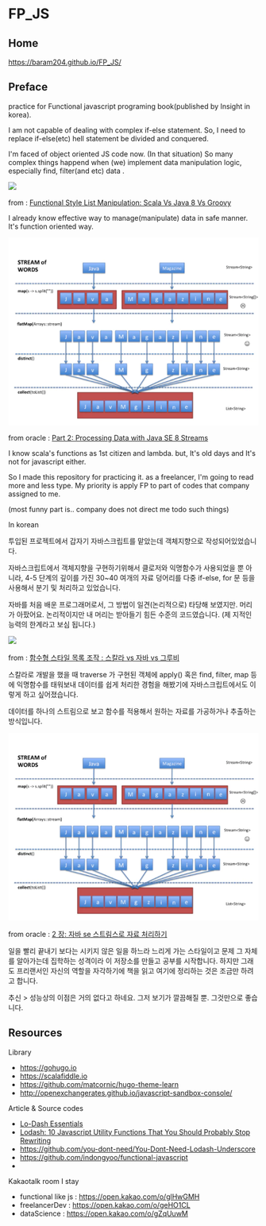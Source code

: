 # FP_JS

## Home

https://baram204.github.io/FP_JS/

## Preface

practice for Functional javascript programing book(published by Insight in korea).

I am not capable of dealing with complex if-else statement.  So, I need to replace if-else(etc) hell statement be divided and conquered.

I'm faced of object oriented JS code now. (In that situation) So many complex things happend when (we) implement data manipulation logic, especially find, filter(and etc) data . 

![](https://cdn-images-1.medium.com/max/800/1*BPuSAXkkKf4o4MHmx7kEfw.png)

from : [Functional Style List Manipulation: Scala Vs Java 8 Vs Groovy](https://medium.com/beingprofessional/functional-style-list-manipulation-scala-vs-java-8-vs-groovy-89a2b7c99678)

I already know effective way to manage(manipulate) data in safe manner. It's function oriented way. 

![](./static/images/2228346.jpg)

from oracle : [Part 2: Processing Data with Java SE 8 Streams](http://www.oracle.com/technetwork/articles/java/architect-streams-pt2-2227132.html)

I know scala's functions as 1st citizen and lambda. but, It's old days and It's not for javascript either. 

So I made this repository for practicing it. as a freelancer, I'm going to read more and less type. My priority is apply FP to part of codes that company assigned to me.

(most funny part is.. company does not direct me todo such things)

In korean

투입된 프로젝트에서 갑자기 자바스크립트를 맡았는데 객체지향으로 작성되어있었습니다. 

자바스크립트에서 객체지향을 구현하기위해서 클로저와 익명함수가 사용되었을 뿐 아니라, 4-5 단계의 깊이를 가진 30~40 여개의 자료 덩어리를 다중 if-else, for 문 등을 사용해서 분기 및 처리하고 있었습니다.

자바를 처음 배운 프로그래머로서, 그 방법이 일견(논리적으로) 타당해 보였지만. 머리가 아팠어요. 논리적이지만 내 머리는 받아들기 힘든 수준의 코드였습니다. (제 지적인 능력의 한계라고 보심 됩니다.)

![](https://cdn-images-1.medium.com/max/800/1*BPuSAXkkKf4o4MHmx7kEfw.png)

from : [함수형 스타일 목록 조작 : 스칼라 vs 자바 vs 그루비](https://medium.com/beingprofessional/functional-style-list-manipulation-scala-vs-java-8-vs-groovy-89a2b7c99678)


스칼라로 개발을 했을 때 traverse 가 구현된 객체에 apply() 혹은 find, filter, map 등에 익명함수를 태워보내 데이터를 쉽게 처리한 경험을 해봤기에 자바스크립트에서도 이렇게 하고 싶어졌습니다.

데이터를 하나의 스트림으로 보고 함수를 적용해서 원하는 자료를 가공하거나 추출하는 방식입니다.

![](./static/images/2228346.jpg)

from oracle : [2 장: 자바 se 스트림스로 자료 처리하기](http://www.oracle.com/technetwork/articles/java/architect-streams-pt2-2227132.html)


일을 빨리 끝내기 보다는 시키지 않은 일을 하느라 느리게 가는 스타일이고 문제 그 자체를 알아가는데 집학하는 성격이라 이 저장소를 만들고 공부를 시작합니다. 하지만 그래도 프리랜서인 자신의 역할을 자각하기에 책을 읽고 여기에 정리하는 것은 조금만 하려고 합니다.

추신 > 성능상의 이점은 거의 없다고 하네요. 그저 보기가 깔끔해질 뿐. 그것만으로 좋습니다.

## Resources

Library 

- https://gohugo.io
- https://scalafiddle.io
- https://github.com/matcornic/hugo-theme-learn
- http://openexchangerates.github.io/javascript-sandbox-console/

Article & Source codes

- [Lo-Dash Essentials](https://www.amazon.com/gp/product/1784398330/ref=as_li_tl?ie=UTF8&camp=1789&creative=9325&creativeASIN=1784398330&linkCode=as2&tag=colintohblog-20&linkId=4d998cd8f3d986c0a3aef8b8aefe4f4b)
- [Lodash: 10 Javascript Utility Functions That You Should Probably Stop Rewriting](https://colintoh.com/blog/lodash-10-javascript-utility-functions-stop-rewriting)
- https://github.com/you-dont-need/You-Dont-Need-Lodash-Underscore
- https://github.com/indongyoo/functional-javascript
- 
 
Kakaotalk room I stay 

- functional like js : https://open.kakao.com/o/glHwGMH
- freelancerDev : https://open.kakao.com/o/geHO1CL
- dataScience : https://open.kakao.com/o/gZqUuwM